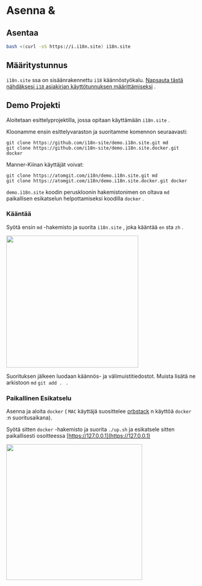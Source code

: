 # Asenna &

## Asentaa

```sh
bash <(curl -sS https://i.i18n.site) i18n.site
```

## Määritystunnus

`i18n.site` ssa on sisäänrakennettu `i18` käännöstyökalu. [Napsauta tästä nähdäksesi `i18` asiakirjan käyttötunnuksen määrittämiseksi](/i18/use) .

## Demo Projekti

Aloitetaan esittelyprojektilla, jossa opitaan käyttämään `i18n.site` .

Kloonamme ensin esittelyvaraston ja suoritamme komennon seuraavasti:

```
git clone https://github.com/i18n-site/demo.i18n.site.git md
git clone https://github.com/i18n-site/demo.i18n.site.docker.git docker
```

Manner-Kiinan käyttäjät voivat:

```
git clone https://atomgit.com/i18n/demo.i18n.site.git md
git clone https://atomgit.com/i18n/demo.i18n.site.docker.git docker
```

`demo.i18n.site` koodin peruskloonin hakemistonimen on oltava `md` paikallisen esikatselun helpottamiseksi koodilla `docker` .

### Kääntää

Syötä ensin `md` -hakemisto ja suorita `i18n.site` , joka kääntää `en` sta `zh` .

<img src="https://p.3ti.site/1721114619.avif" style="width:350px">

Suorituksen jälkeen luodaan käännös- ja välimuistitiedostot. Muista lisätä ne arkistoon `md` `git add . ` .

### Paikallinen Esikatselu

Asenna ja aloita `docker` ( `MAC` käyttäjä suosittelee [orbstack](https://orbstack.dev) n käyttöä `docker` :n suoritusaikana).

Syötä sitten `docker` -hakemisto ja suorita `./up.sh` ja esikatsele sitten paikallisesti osoitteessa [https://127.0.0.1](https://127.0.0.1)

<img src="//p.3ti.site/1721104238.avif" style="width:360px">